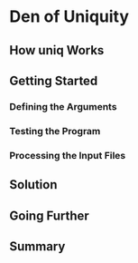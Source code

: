 # Den of Uniquity

## How uniq Works

## Getting Started

### Defining the Arguments

### Testing the Program

### Processing the Input Files

## Solution

## Going Further

## Summary


